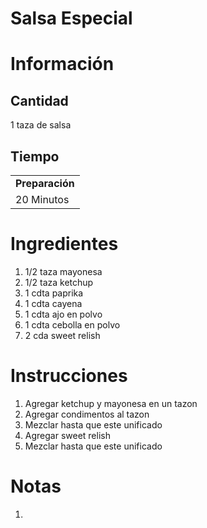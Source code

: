 # Salsa Especial

# Información

## Cantidad

1 taza de salsa

## Tiempo

|                 |
| --------------- |
| **Preparación** |
| 20 Minutos      |

# Ingredientes

1.  1/2 taza mayonesa
2.  1/2 taza ketchup
3.  1 cdta paprika
4.  1 cdta cayena
5.  1 cdta ajo en polvo
6.  1 cdta cebolla en polvo
7.  2 cda sweet relish

# Instrucciones

1.  Agregar ketchup y mayonesa en un tazon
2.  Agregar condimentos al tazon
3.  Mezclar hasta que este unificado
4.  Agregar sweet relish
5.  Mezclar hasta que este unificado

# Notas

1.

